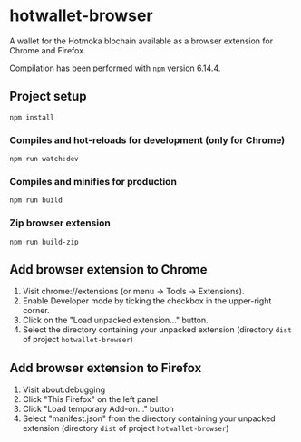 # hotwallet-browser

A wallet for the Hotmoka blochain available as a browser extension for Chrome and Firefox. 

Compilation has been performed with `npm` version 6.14.4.

## Project setup
```
npm install
```

### Compiles and hot-reloads for development (only for Chrome)
```
npm run watch:dev
```

### Compiles and minifies for production
```
npm run build
```

### Zip browser extension
```
npm run build-zip
```

## Add browser extension to Chrome
1. Visit chrome://extensions (or menu -> Tools -> Extensions).
2. Enable Developer mode by ticking the checkbox in the upper-right corner.
3. Click on the "Load unpacked extension..." button.
4. Select the directory containing your unpacked extension (directory ```dist``` of project ```hotwallet-browser```)

## Add browser extension to Firefox
1. Visit about:debugging
2. Click "This Firefox" on the left panel
3. Click "Load temporary Add-on..." button
4. Select "manifest.json" from the directory containing your unpacked extension (directory ```dist``` of project ```hotwallet-browser```)
